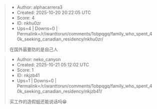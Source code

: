 > - Author: alphacarrera3
> - Created: 2025-10-20 20:22:05 UTC
> - Score: 4
> - ID: nkhu0zr
> - Ups=4 | Downs=0 | Permalink=/r/iwanttorun/comments/1obpqgq/family_who_spent_40k_seeking_canadian_residency/nkhu0zr/
>
> 在国外最要防的是自己人

> - Author: neko_canyon
> - Created: 2025-10-21 05:12:02 UTC
> - Score: 1
> - ID: nkjzb41
> - Ups=1 | Downs=0 | Permalink=/r/iwanttorun/comments/1obpqgq/family_who_spent_40k_seeking_canadian_residency/nkjzb41/
>
> 买工作的造假蛆还能说话吗😁
